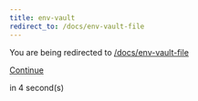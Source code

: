 ```yaml
---
title: env-vault
redirect_to: /docs/env-vault-file
---
```


<div class="flex flex-col gap-6 mx-auto w-fit text-center items-center mt-40">
  <div class="flex flex-col gap-2">
    <span class="">You are being redirected to</span>
    <a href="/docs/env-vault-file"><u>/docs/env-vault-file</u></a>
  </div>

  <a class="btn-outline w-fit" href="/docs/env-vault-file">Continue</a>

  <span class="text-xs">in <span id="counter">4</span> second(s)</span>
</div>

<script>
  var interval
  interval = setInterval(function() {
    var div = document.querySelector("#counter")
    var count = div.textContent * 1 - 1
    div.textContent = count
    if (count <= 0) {
      window.location.replace("/docs/env-vault-file")
      clearInterval(interval)
    }
  }, 1000)
</script>
